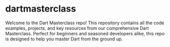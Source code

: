 # dartmasterclass
Welcome to the Dart Masterclass repo! This repository contains all the code examples, projects, and key resources from our comprehensive Dart Masterclass. Perfect for beginners and seasoned developers alike, this repo is designed to help you master Dart from the ground up.
